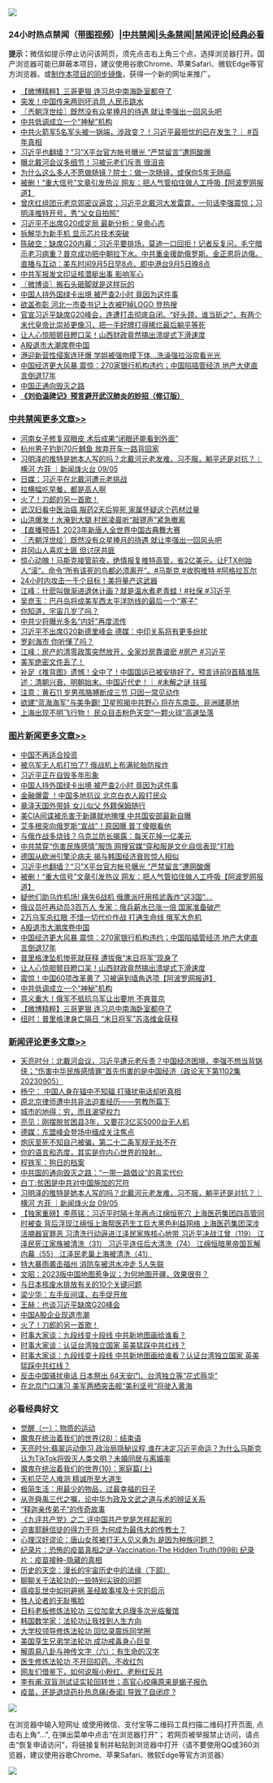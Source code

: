![](https://raw.githubusercontent.com/jsvpn/jsproxy/dev/64photo/fqnews-qr.jpg)

<div id="tt">
<h3>24小时热点禁闻（<a href="https://391091.xyz" target="_blank">带图视频</a>）|<a href="#%E4%B8%AD%E5%85%B1%E7%A6%81%E9%97%BB%E6%9B%B4%E5%A4%9A%E6%96%87%E7%AB%A0">中共禁闻</a>|<a href="#%E5%9B%BE%E7%89%87%E6%96%B0%E9%97%BB%E6%9B%B4%E5%A4%9A%E6%96%87%E7%AB%A0">头条禁闻</a>|<a href="#%E6%96%B0%E9%97%BB%E8%AF%84%E8%AE%BA%E6%9B%B4%E5%A4%9A%E6%96%87%E7%AB%A0">禁闻评论|<a href="#%E5%BF%85%E7%9C%8B%E7%BB%8F%E5%85%B8%E5%A5%BD%E6%96%87">经典必看</a></h3>
<div><b>提示：</b>微信如提示停止访问该网页，须先点击右上角三个点，选择浏览器打开。国产浏览器可能已屏蔽本项目，建议使用谷歌Chrome、苹果Safari、微软Edge等官方浏览器。或<a href="%E5%88%B6%E4%BD%9Cgit%E7%A6%81%E9%97%BB%E9%95%9C%E5%83%8F.md">制作本项目的同步镜像</a>，获得一个新的网址来推广。</div>
<ul>

<li><a href="/topimagenews/20230905/1929533.md">【微博精粹】三哥更狠 连习总中南海卧室都夺了</a></li>
<li><a href="/finance/20230905/1929625.md">突发！中国传来两则坏消息 人民币跳水</a></li>
<li><a href="/cbnews/20230905/1929574.md">〖兲朝浮世绘〗既然没有众星捧月的待遇 就让李强出一回风头吧</a></li>
<li><a href="/topimagenews/20230905/1929535.md">中共低调成立一个“神秘”机构</a></li>
<li><a href="/sohnews/20230905/1929692.md">中共火箭军5名军头被一锅端，涉政变？！习近平最担忧的已在发生？｜ #百年真相</a></li>
<li><a href="/topimagenews/20230905/1929659.md">习近平也翻墙？“习”X平台官方帐号曝光 “严禁留言”遭网酸爆</a></li>
<li><a href="/ccpdope/20230906/1929824.md">曝北戴河会议多细节！习被元老们斥责 很沮丧</a></li>
<li><a href="/lifebaike/20230905/1929578.md">为什么这么多人不愿做肠镜？院士：做一次肠镜，或保你5年无肠癌</a></li>
<li><a href="/topimagenews/20230905/1929624.md">被删！“重大信号”文章引发热议 网友：把人气管掐住做人工呼吸【阿波罗网报道】</a></li>
<li><a href="/sohnews/20230906/1929835.md">曾庆红组团元老京郊密议逼宫；习近平北戴河大发雷霆，一句话李强震惊；习明泽推特开号，秀“父女自拍照”</a></li>
<li><a href="/headline/20230905/1929673.md">习近平不出席G20成定局 最新分析：皇帝心态</a></li>
<li><a href="/headline/20230905/1929701.md">拆解华为新手机 显示芯片技术突破</a></li>
<li><a href="/sohnews/20230905/1929679.md">陈破空：缺席G20内幕：习近平要排场，莫迪一口回拒！记者反复问，毛宁暗示老习病重？普京成功把中朝拉下水。中共重金援助俄罗斯。金正恩将访俄。直播与互动：美东时间9月5日早8点、即中港台9月5日晚8点</a></li>
<li><a href="/ccpdope/20230905/1929741.md">中共军报发文印证核潜艇出事 影响军心</a></li>
<li><a href="/ssgc/20230905/1929546.md">〖微博谈〗搬石头砸脚就是这样玩的</a></li>
<li><a href="/topimagenews/20230906/1929841.md">中国人持外国绿卡出境 被严查2小时 竟因为这件事</a></li>
<li><a href="/baitai/20230905/1929648.md">欲盖弥彰 河北一市委书记上衣被P掉LOGO 登热搜</a></li>
<li><a href="/sohnews/20230905/1929560.md">官宣习近平缺席G20峰会，连遭打击彻底自闭。“好头颈，谁当斫之”，有两个末代皇帝比崇祯更像习，把一手好牌打得稀烂最后躺平等死</a></li>
<li><a href="/topimagenews/20230905/1929554.md">让人心惊胆颤目瞪口呆！山西财政竟然搞出溃堤式下滑速度</a></li>
<li><a href="/topimagenews/20230905/1929592.md">A股退市大潮席卷中国</a></li>
<li><a href="/cnnews/20230905/1929666.md">港迎新营性侵案连环爆 学姐被强吻摸下体...洗澡强拉浴帘看光光</a></li>
<li><a href="/topimagenews/20230905/1929575.md">中国经济更大风暴 震惊：270家银行机构违约；中国陷插管经济 地产大佬直言倒退17年</a></li>
<li><a href="/cnnews/20230905/1929582.md">中国正通向毁灭之路</a></li>
<li><b><a href="/comments/20200207/1272816.md" target="_blank">《刘伯温碑记》预言避开武汉肺炎的妙招（修订版）</a></b></li>
</ul>
</div>

<div class="catlist">
<h3><a href="/cbnews/" target="_blank">中共禁闻</a><span><a href="/cbnews/" target="_blank" rel="nofollow">更多文章>></a></span></h3>
<ul>
<li><a href="/cbnews/20230906/1929965.md" target="_blank">河南女子修复双眼皮 术后成果“闭眼还能看到外面”</a></li>
<li><a href="/cbnews/20230906/1929929.md" target="_blank">杭州男子钓到70斤鳡鱼 放弃开车一路背回家</a></li>
<li><a href="/comments/20230906/1929901.md" target="_blank">习明泽的推特是她本人写的吗？北戴河元老发难，习不服，躺平还是对抗？｜横河 方菲 ｜新闻烽火台 09/05</a></li>
<li><a href="/cbnews/20230906/1929862.md" target="_blank">日媒：习近平在北戴河遭元老挑战</a></li>
<li><a href="/cbnews/20230906/1929842.md" target="_blank">拉横幅吃早餐，都是高人啊</a></li>
<li><a href="/comments/20230906/1929787.md" target="_blank">火了！刀郎的另一首歌！</a></li>
<li><a href="/cbnews/20230905/1929744.md" target="_blank">武汉妇看中医治癌 服药2天后猝死 家属怀疑这个药材过量</a></li>
<li><a href="/cbnews/20230905/1929665.md" target="_blank">山洪爆发！水淹到大腿 村民凌晨听“敲锣声”紧急撤离</a></li>
<li><a href="/cbnews/20230905/1929621.md" target="_blank">【直播预告】2023年新唐人全世界中国古典舞大赛</a></li>
<li><a href="/cbnews/20230905/1929574.md" target="_blank">〖兲朝浮世绘〗既然没有众星捧月的待遇 就让李强出一回风头吧</a></li>
<li><a href="/cbnews/20230905/1929558.md" target="_blank">井冈山人喜欢土匪 但讨厌共匪</a></li>
<li><a href="/comments/20230905/1929531.md" target="_blank">惊心动魄！马斯克接管前夜，绝情报复推特高管，省2亿美元。让FTX创始人“滚”。命令“所有该死的鸟都必须离开”。#马斯克 #收购推特 #阿格拉瓦尔</a></li>
<li><a href="/cbnews/20230905/1929516.md" target="_blank">24小时内攻击一千个目标！美将量产这武器</a></li>
<li><a href="/cbnews/20230905/1929515.md" target="_blank">江峰：什麽叫做渐进退休计画？就是温水煮老青蛙！#社保 #习近平</a></li>
<li><a href="/cbnews/20230905/1929479.md" target="_blank">吴崑玉：巴丹岛将成美军西太平洋防线的最后一个“塞子”</a></li>
<li><a href="/comments/20230905/1929467.md" target="_blank">你知道，宇宙几岁了吗？</a></li>
<li><a href="/cbnews/20230905/1929398.md" target="_blank">中共少将曝光多名“内奸”再度流传</a></li>
<li><a href="/cbnews/20230905/1929377.md" target="_blank">习近平不出席G20新德里峰会 德媒：中印关系将有更多纷扰</a></li>
<li><a href="/comments/20230905/1929363.md" target="_blank">罗刹海市 你听懂了吗？</a></li>
<li><a href="/cbnews/20230905/1929360.md" target="_blank">江峰：房产的清零政策突然放开，全家炒房靠谱麽 #房产 #习近平</a></li>
<li><a href="/comments/20230904/1929303.md" target="_blank">美军绝密文件丢了！</a></li>
<li><a href="/comments/20230904/1929302.md" target="_blank">补足《推背图》遗憾！全中了！中国国运已被安排好了，预言诗前9首精准陈述：清朝兴衰、明朝始末、中国近代史！｜ #未解之谜 扶摇</a></li>
<li><a href="/cbnews/20230904/1929249.md" target="_blank">注意：黄石11 岁男孩胳膊断成三节 只因一常见动作</a></li>
<li><a href="/cbnews/20230904/1929241.md" target="_blank">欲建“蓝海海军”与美争霸! 卫星照揭中共野心 将在东南亚、非洲建基地</a></li>
<li><a href="/cbnews/20230904/1929240.md" target="_blank">上海出现不明飞行物！ 民众目击粉色天空“一颗火球”高速坠落</a></li>

</ul>
</div>
<div class="catlist">
<h3><a href="/topimagenews/" target="_blank">图片新闻</a><span><a href="/topimagenews/" target="_blank" rel="nofollow">更多文章>></a></span></h3>
<ul>
<li><a href="/topimagenews/20230906/1929947.md" target="_blank">中国不再适合投资</a></li>
<li><a href="/topimagenews/20230906/1929876.md" target="_blank">被乌军无人机打怕了? 俄战机上布满轮胎防挨炸</a></li>
<li><a href="/topimagenews/20230906/1929875.md" target="_blank">习近平正在自毁多年形象</a></li>
<li><a href="/topimagenews/20230906/1929841.md" target="_blank">中国人持外国绿卡出境 被严查2小时 竟因为这件事</a></li>
<li><a href="/topimagenews/20230906/1929840.md" target="_blank">金融爆雷 ！中国多地抗议 北京白衣人殴打民众</a></li>
<li><a href="/topimagenews/20230906/1929839.md" target="_blank">章泽天国外带娃 女儿似父 外籍保姆随行</a></li>
<li><a href="/topimagenews/20230906/1929838.md" target="_blank">美CIA间谍被杀害于新疆就地掩埋 中共国安部最新自曝</a></li>
<li><a href="/topimagenews/20230906/1929826.md" target="_blank">艾多根突向俄罗斯“宣战”！原因曝 普丁傻眼看他</a></li>
<li><a href="/topimagenews/20230905/1929755.md" target="_blank">与俄作战多烧钱？乌克兰防长揭露：每天花掉一亿美元</a></li>
<li><a href="/topimagenews/20230905/1929743.md" target="_blank">中共禁穿“伤害民族感情”服饰 网搜官媒“穿和服是文化自信表现”打脸</a></li>
<li><a href="/topimagenews/20230905/1929719.md" target="_blank">德国从欧洲引擎沦病夫 揭与韩国经济衰败惊人相似</a></li>
<li><a href="/topimagenews/20230905/1929659.md" target="_blank">习近平也翻墙？“习”X平台官方帐号曝光 “严禁留言”遭网酸爆</a></li>
<li><a href="/topimagenews/20230905/1929624.md" target="_blank">被删！“重大信号”文章引发热议 网友：把人气管掐住做人工呼吸【阿波罗网报道】</a></li>
<li><a href="/topimagenews/20230905/1929608.md" target="_blank">疑他们助乌炸机场! 痛失6战机 俄鹰派吁用核武轰炸“这3国”&#8230;.</a></li>
<li><a href="/topimagenews/20230905/1929607.md" target="_blank">俄议员吁再动员3百万人 专家：俄兵薪水已涨一倍 国家准备破产</a></li>
<li><a href="/topimagenews/20230905/1929606.md" target="_blank">2万乌军杀红眼 不惜一切代价作战 打通生命线 俄军大危机</a></li>
<li><a href="/topimagenews/20230905/1929592.md" target="_blank">A股退市大潮席卷中国</a></li>
<li><a href="/topimagenews/20230905/1929575.md" target="_blank">中国经济更大风暴 震惊：270家银行机构违约；中国陷插管经济 地产大佬直言倒退17年</a></li>
<li><a href="/topimagenews/20230905/1929555.md" target="_blank">普里格津坠机惨死就获释 遭拔俄“末日将军”现身了</a></li>
<li><a href="/topimagenews/20230905/1929554.md" target="_blank">让人心惊胆颤目瞪口呆！山西财政竟然搞出溃堤式下滑速度</a></li>
<li><a href="/topimagenews/20230905/1929553.md" target="_blank">震惊！中国60项改革黄了 习被逼到墙角选项【阿波罗网报道】</a></li>
<li><a href="/topimagenews/20230905/1929535.md" target="_blank">中共低调成立一个“神秘”机构</a></li>
<li><a href="/topimagenews/20230905/1929534.md" target="_blank">意义重大！俄军不抵抗乌军让出要地 不爽普京</a></li>
<li><a href="/topimagenews/20230905/1929533.md" target="_blank">【微博精粹】三哥更狠 连习总中南海卧室都夺了</a></li>
<li><a href="/topimagenews/20230905/1929497.md" target="_blank">纽时：普里格津身亡隔日 “末日将军”苏洛维金获释</a></li>

</ul>
</div>
<div class="catlist">
<h3><a href="/comments/" target="_blank">新闻评论</a><span><a href="/comments/" target="_blank" rel="nofollow">更多文章>></a></span></h3>
<ul>
<li><a href="/comments/20230906/1929964.md" target="_blank">天亮时分：北戴河会议，习近平遭元老斥责？中国经济困境，李强不想当背锅侠；“伤害中华民族感情罪”首先伤害的是中国经济（政论天下第1102集 20230905）</a></li>
<li><a href="/comments/20230906/1929953.md" target="_blank">杨宁： 中国人身在辐中不知辐 打骚扰电话却听真相</a></li>
<li><a href="/comments/20230906/1929952.md" target="_blank">原北京律师遭中共非法迫害经历——劳教所篇下</a></li>
<li><a href="/comments/20230906/1929939.md" target="_blank">城市的地得：穷，而且渴望权力</a></li>
<li><a href="/comments/20230906/1929938.md" target="_blank">亮见：刚摆脱贫困县3年，又要花3亿买5000台无人机</a></li>
<li><a href="/comments/20230906/1929912.md" target="_blank">德媒：东盟峰会登场中缅成关注焦点</a></li>
<li><a href="/comments/20230906/1929911.md" target="_blank">炮灰至死不知自己被骗，第二十二条军规无处不在</a></li>
<li><a href="/comments/20230906/1929910.md" target="_blank">你的语言和态度，其实是你内心世界的投射…</a></li>
<li><a href="/comments/20230906/1929909.md" target="_blank">程铁军：狗日的档案</a></li>
<li><a href="/comments/20230906/1929908.md" target="_blank">中共国的通向毁灭之路：“一带一路倡议”的真实代价</a></li>
<li><a href="/comments/20230906/1929907.md" target="_blank">白丁:贫困是中共对中国施加的咒符</a></li>
<li><a href="/comments/20230906/1929901.md" target="_blank">习明泽的推特是她本人写的吗？北戴河元老发难，习不服，躺平还是对抗？｜横河 方菲 ｜新闻烽火台 09/05</a></li>
<li><a href="/comments/20230906/1929884.md" target="_blank">【独家重磅】李燕铭：习近平时隔十年再点江绵恒死穴 上海医药集团四高管同时被查 背后浮现江绵恒上海帮医药生工巨大黑色利益网络 上海医药集团深涉活摘器官罪恶 习清洗行动逼进江泽民家族核心地带 习近平决战江曾（119） 江泽民死江家族被清洗（31） 习近平连任后大清洗（74） 江绵恒暗黑帝国瓦解内幕（55） 江泽民老巢上海被清洗（41）</a></li>
<li><a href="/comments/20230906/1929880.md" target="_blank">特大暴雨袭击福州 消防车被洪水冲走 5人失联</a></li>
<li><a href="/comments/20230906/1929874.md" target="_blank">文昭：2023版中国地图惹争议；为何地图开疆，效果很夯？</a></li>
<li><a href="/comments/20230906/1929855.md" target="_blank">与日本核废水排放有关的10个关键问题</a></li>
<li><a href="/comments/20230906/1929854.md" target="_blank">梁少华：左手反间谍，右手促开放</a></li>
<li><a href="/comments/20230906/1929853.md" target="_blank">王赫：也谈习近平缺席G20峰会</a></li>
<li><a href="/comments/20230906/1929821.md" target="_blank">中国A股企业现退市潮</a></li>
<li><a href="/comments/20230906/1929787.md" target="_blank">火了！刀郎的另一首歌！</a></li>
<li><a href="/comments/20230905/1929769.md" target="_blank">时事大家谈：九段线变十段线 中共新地图画给谁看？</a></li>
<li><a href="/comments/20230905/1929768.md" target="_blank">时事大家谈：认证台湾独立国家 英美猛踩中共红线？</a></li>
<li><a href="/comments/20230905/1929750.md" target="_blank">时事大家谈：九段线变十段线 中共新地图画给谁看？认证台湾独立国家 英美猛踩中共红线？</a></li>
<li><a href="/comments/20230905/1929737.md" target="_blank">反击中国骚扰电话 日本祭出 64天安门、台湾独立等“花式辱华”</a></li>
<li><a href="/comments/20230905/1929736.md" target="_blank">在北京门口演习 美军两栖突击舰“美利坚号”将驶入黄海</a></li>

</ul>
</div>

<div class="catlist">
<h3>必看经典好文</h3>
<ul>
<li><a href="/comments/20200810/1377609.md" target="_blank">觉醒（一）：物质的运动</a></li>
<li><a href="/comments/20181228/1054609.md" target="_blank">魔鬼在统治着我们的世界(28)：结束语</a></li>
<li><a href="/cbnews/20220620/1747851.md" target="_blank">天亮时分:翡翠运动倒习,政治局隐秘议程,谁在决定习近平命运？为什么马斯克认为TikTok将毁灭人类文明？未婚同居与离婚率</a></li>
<li><a href="/topimagenews/20180529/950153.md" target="_blank">魔鬼在统治着我们的世界(10)：家庭篇(上)</a></li>
<li><a href="/comments/20210302/1496716.md" target="_blank">天机茫茫人难测 精诚所至大道生</a></li>
<li><a href="/comments/20221023/1801109.md" target="_blank">极简生活：用最少的物品，过最幸福的日子</a></li>
<li><a href="/tculture/20180501/935934.md" target="_blank">从尧舜禹三代之嘱，论中华为政及文武之道与术的辨证关系</a></li>
<li><a href="/tculture/20121214/86862.md" target="_blank">“释迦亲传弟子”的传奇故事</a></li>
<li><a href="/bookonline/20131116/201055.md" target="_blank">《九评共产党》之二 评中国共产党是怎样起家的</a></li>
<li><a href="/comments/20200622/1346846.md" target="_blank">迫害耶稣信徒的得力干将  为何成为最伟大的传教士？</a></li>
<li><a href="/comments/20220614/1745276.md" target="_blank">心理汉奸谬论：唐山女孩被打无人见义勇为 是因为种族问题？</a></li>
<li><a href="/topimagenews/20180408/925060.md" target="_blank">纪录片：恐怖的疫苗真相之谜-Vaccination-The Hidden Truth(1998) 纪录片：疫苗接种-隐藏的真相</a></li>
<li><a href="/tculture/20121025/73066.md" target="_blank">历史的天空：漫长的宇宙历史中的法缘（下部）</a></li>
<li><a href="/comments/20190417/1114875.md" target="_blank">聊聊关于法轮功的一些特别尖锐的问题</a></li>
<li><a href="/comments/20200618/1346823.md" target="_blank">瘟疫乱世中如何避祸 圣经故事埃及十灾的启示</a></li>
<li><a href="/comments/20200606/783250.md" target="_blank">牲人论者的无耻嘴脸</a></li>
<li><a href="/comments/20200531/1337359.md" target="_blank">日料老板修炼法轮功 三位加拿大总理多次光临餐馆</a></li>
<li><a href="/comments/20220418/1721061.md" target="_blank">韩国数学家：法轮功让我找到人生方向</a></li>
<li><a href="/cbnews/20210517/1548104.md" target="_blank">大学校领导修炼法轮功 回忆录震烁同学圈</a></li>
<li><a href="/comments/20210509/1542373.md" target="_blank">美国孪生兄弟学法轮功 成功戒毒身心巨变</a></li>
<li><a href="/tculture/20170925/832035.md" target="_blank">解周易八卦与神传文字（六）：有生命的汉字</a></li>
<li><a href="/cbnews/20211114/1652055.md" target="_blank">医生修炼法轮功 不开回扣药、不收红包</a></li>
<li><a href="/comments/20200712/1359630.md" target="_blank">网友们借鉴下，如何说服小粉红、老粉红反共</a></li>
<li><a href="/comments/20210810/1603672.md" target="_blank">李有甫:双盲测试证实轮回转世；高官心绞痛原来是蝎子报仇</a></li>
<li><a href="/comments/20230424/1875912.md" target="_blank">疫苗，还是退烧药扑热息痛(泰诺) 导致了自闭症 ?</a></li>

</ul>
</div>

![](https://raw.githubusercontent.com/jsvpn/jsproxy/dev/64photo/fqnews-qr.jpg)

在浏览器中输入短网址 或使用微信、支付宝等二维码工具扫描二维码打开页面, 点击右上角"...", 在弹出菜单中点击“在浏览器打开”； 若网页被举报禁止访问，请点击“恢复申请访问”，将链接复制并粘贴到浏览器中打开（请不要使用QQ或360浏览器，建议使用谷歌Chrome、苹果Safari、微软Edge等官方浏览器）

![](https://raw.githubusercontent.com/jsvpn/jsproxy/dev/64photo/wx.jpg)